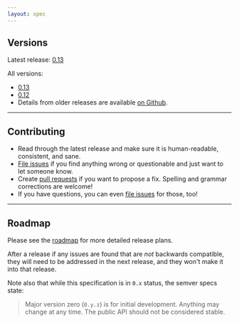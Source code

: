 ```yaml
---
layout: spec
---
```


## Versions

Latest release: [0.13](./0.13)

All versions:

* [0.13](./0.13)
* [0.12](./0.12)
* Details from older releases are available [on Github][repo].

---

## Contributing

* Read through the latest release and make sure it is human-readable,
  consistent, and sane.
* [File issues][issues] if you find anything wrong or questionable and
  just want to let someone know.
* Create [pull requests][pulls] if you want to propose a fix. Spelling
  and grammar corrections are welcome!
* If you have questions, you can even [file issues][issues] for those, too!

---


## Roadmap

Please see the [roadmap](/roadmap) for more detailed release plans.

After a release if any issues are found that are *not* backwards
compatible, they will need to be addressed in the next release, and
they won't make it into that release.

Note also that while this specification is in `0.x` status, the
semver specs state:

> Major version zero (`0.y.z`) is for initial development. Anything
> may change at any time. The public API should not be considered stable.

[repo]: https://github.com/sdmp
[semver]: http://semver.org/
[issues]: https://github.com/sdmp/sdmp.github.io/issues
[pulls]: https://github.com/sdmp/sdmp.github.io/pulls
